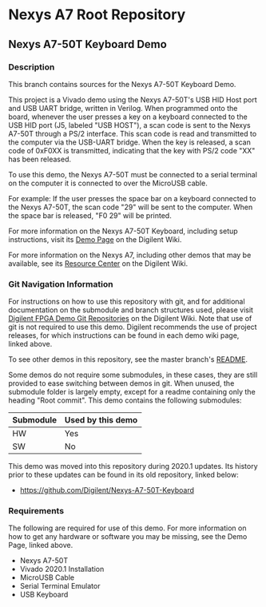 # Nexys A7 Root Repository

## Nexys A7-50T Keyboard Demo

### Description

This branch contains sources for the Nexys A7-50T Keyboard Demo.

This project is a Vivado demo using the Nexys A7-50T's USB HID Host port and USB UART bridge, written in Verilog. When programmed onto the board, whenever the user presses a key on a keyboard connected to the USB HID port (J5, labeled "USB HOST"), a scan code is sent to the Nexys A7-50T through a PS/2 interface. This scan code is read and transmitted to the computer via the USB-UART bridge. When the key is released, a scan code of 0xF0XX is transmitted, indicating that the key with PS/2 code "XX" has been released.

To use this demo, the Nexys A7-50T must be connected to a serial terminal on the computer it is connected to over the MicroUSB cable. 

For example: If the user presses the space bar on a keyboard connected to the Nexys A7-50T, the scan code "29" will be sent to the computer.  When the space bar is released, "F0 29" will be printed.

For more information on the Nexys A7-50T Keyboard, including setup instructions, visit its [Demo Page](https://reference.digilentinc.com/reference/programmable-logic/nexys-a7/demos/keyboard) on the Digilent Wiki.

For more information on the Nexys A7, including other demos that may be available, see its [Resource Center](https://reference.digilentinc.com/reference/programmable-logic/nexys-a7/start) on the Digilent Wiki.

### Git Navigation Information

For instructions on how to use this repository with git, and for additional documentation on the submodule and branch structures used, please visit [Digilent FPGA Demo Git Repositories](https://reference.digilentinc.com/reference/programmable-logic/documents/git) on the Digilent Wiki. Note that use of git is not required to use this demo. Digilent recommends the use of project releases, for which instructions can be found in each demo wiki page, linked above.

To see other demos in this repository, see the master branch's [README](https://github.com/Digilent/Nexys-A7).

Some demos do not require some submodules, in these cases, they are still provided to ease switching between demos in git. When unused, the submodule folder is largely empty, except for a readme containing only the heading "Root commit". This demo contains the following submodules:

| Submodule | Used by this demo |
|-----------|-------------------|
| HW        | Yes         |
| SW        | No         |

This demo was moved into this repository during 2020.1 updates. Its history prior to these updates can be found in its old repository, linked below:
* https://github.com/Digilent/Nexys-A7-50T-Keyboard

### Requirements

The following are required for use of this demo. For more information on how to get any hardware or software you may be missing, see the Demo Page, linked above.

* Nexys A7-50T
* Vivado 2020.1 Installation
* MicroUSB Cable
* Serial Terminal Emulator
* USB Keyboard